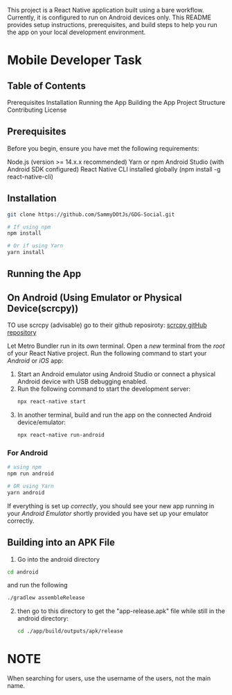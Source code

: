This project is a React Native application built using a bare workflow. Currently, it is configured to run on Android devices only. This README provides setup instructions, prerequisites, and build steps to help you run the app on your local development environment.
# Mobile Developer Task


## Table of Contents
   Prerequisites
   Installation
   Running the App
   Building the App
   Project Structure
   Contributing
   License

## Prerequisites
   Before you begin, ensure you have met the following requirements:
   
   Node.js (version >= 14.x.x recommended)
   Yarn or npm
   Android Studio (with Android SDK configured)
   React Native CLI installed globally (npm install -g react-native-cli)
   
## Installation

```bash
git clone https://github.com/SammyDOtJs/GDG-Social.git
```

```bash
# If using npm
npm install

# Or if using Yarn
yarn install
```

## Running the App
## On Android (Using Emulator or Physical Device(scrcpy))

TO use scrcpy (advisable) go to their github reposiroty: [scrcpy gitHub repository](https://github.com/Genymobile/scrcpy)

Let Metro Bundler run in its _own_ terminal. Open a _new_ terminal from the _root_ of your React Native project. Run the following command to start your _Android_ or _iOS_ app:

1. Start an Android emulator using Android Studio or connect a physical Android device with USB debugging enabled.
2. Run the following command to start the development server:
   ```bash
   npx react-native start
   ```
3. In another terminal, build and run the app on the connected Android device/emulator:
   ```bash
   npx react-native run-android
   ```
### For Android

```bash
# using npm
npm run android

# OR using Yarn
yarn android
```
If everything is set up _correctly_, you should see your new app running in your _Android Emulator_  shortly provided you have set up your emulator correctly.


## Building into an APK File
1. Go into the android directory
```bash
cd android
```
 and run the following
```bash
./gradlew assembleRelease
   ```
2. then go to this directory to get the "app-release.apk" file while still in the android directory:
   ```bash
   cd ./app/build/outputs/apk/release
   ```

# NOTE
 When searching for users, use the username of the users, not the main name.
